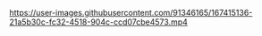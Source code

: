 

https://user-images.githubusercontent.com/91346165/167415136-21a5b30c-fc32-4518-904c-ccd07cbe4573.mp4

